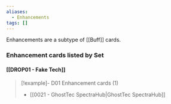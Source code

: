 ```yaml
---
aliases:
  - Enhancements
tags: []
---
```

Enhancements are a subtype of [[Buff]] cards.



### Enhancement cards listed by Set

#### [[DROP01 - Fake Tech]]  

> [!example]- D01 Enhancement cards (1)
>  - [[0021 - GhostTec SpectraHub|GhostTec SpectraHub]]

